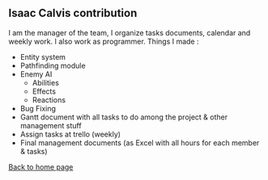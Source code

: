 ## **Isaac Calvis contribution**

I am the manager of the team, I organize tasks documents, calendar and weekly work. I also work as programmer.
Things I made :

 - Entity system
 - Pathfinding module
 - Enemy AI
     - Abilities
     - Effects
     - Reactions
 - Bug Fixing
 - Gantt document with all tasks to do among the project & other management stuff
 - Assign tasks at trello (weekly)
 - Final management documents (as Excel with all hours for each member & tasks)

[Back to home page](https://softcactusteam.github.io/Warcraft-Heroes-Beyond-Time/)
